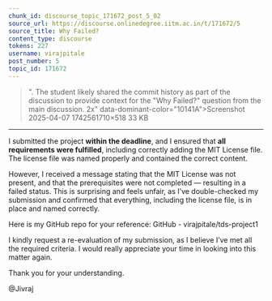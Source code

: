 ```yaml
---
chunk_id: discourse_topic_171672_post_5_02
source_url: https://discourse.onlinedegree.iitm.ac.in/t/171672/5
source_title: Why Failed?
content_type: discourse
tokens: 227
username: virajpitale
post_number: 5
topic_id: 171672
---
```


>". The student likely shared the commit history as part of the discussion to provide context for the "Why Failed?" question from the main discussion. 2x" data-dominant-color="10141A">Screenshot 2025-04-07 1742561710×518 33 KB

---

I submitted the project **within the deadline**, and I ensured that **all requirements were fulfilled**, including correctly adding the MIT License file. The license file was named properly and contained the correct content.

However, I received a message stating that the MIT License was not present, and that the prerequisites were not completed — resulting in a failed status. This is surprising and feels unfair, as I’ve double-checked my submission and confirmed that everything, including the license file, is in place and named correctly.

Here is my GitHub repo for your reference: GitHub - virajpitale/tds-project1

I kindly request a re-evaluation of my submission, as I believe I’ve met all the required criteria. I would really appreciate your time in looking into this matter again.

Thank you for your understanding.

@Jivraj
